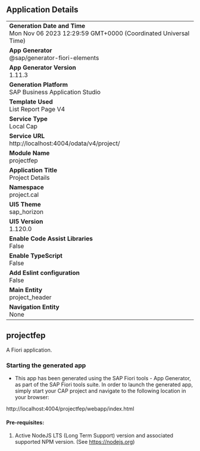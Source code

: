 ## Application Details
|               |
| ------------- |
|**Generation Date and Time**<br>Mon Nov 06 2023 12:29:59 GMT+0000 (Coordinated Universal Time)|
|**App Generator**<br>@sap/generator-fiori-elements|
|**App Generator Version**<br>1.11.3|
|**Generation Platform**<br>SAP Business Application Studio|
|**Template Used**<br>List Report Page V4|
|**Service Type**<br>Local Cap|
|**Service URL**<br>http://localhost:4004/odata/v4/project/
|**Module Name**<br>projectfep|
|**Application Title**<br>Project Details|
|**Namespace**<br>project.cal|
|**UI5 Theme**<br>sap_horizon|
|**UI5 Version**<br>1.120.0|
|**Enable Code Assist Libraries**<br>False|
|**Enable TypeScript**<br>False|
|**Add Eslint configuration**<br>False|
|**Main Entity**<br>project_header|
|**Navigation Entity**<br>None|

## projectfep

A Fiori application.

### Starting the generated app

-   This app has been generated using the SAP Fiori tools - App Generator, as part of the SAP Fiori tools suite.  In order to launch the generated app, simply start your CAP project and navigate to the following location in your browser:

http://localhost:4004/projectfep/webapp/index.html

#### Pre-requisites:

1. Active NodeJS LTS (Long Term Support) version and associated supported NPM version.  (See https://nodejs.org)


